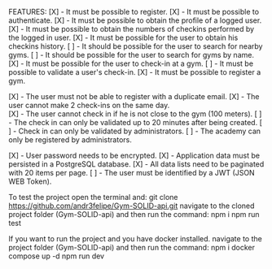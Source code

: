 FEATURES:
[X] - It must be possible to register.
[X] - It must be possible to authenticate.
[X] - It must be possible to obtain the profile of a logged user.
[X] - It must be possible to obtain the numbers of checkins performed by the logged in user.
[X] - It must be possible for the user to obtain his checkins history.
[ ] - It should be possible for the user to search for nearby gyms.
[ ] - It should be possible for the user to search for gyms by name.
[X] - It must be possible for the user to check-in at a gym.
[ ] - It must be possible to validate a user's check-in.
[X] - It must be possible to register a gym.

[X] - The user must not be able to register with a duplicate email.
[X] - The user cannot make 2 check-ins on the same day.\
[X] - The user cannot check in if he is not close to the gym (100 meters).
[ ] - The check in can only be validated up to 20 minutes after being created.
[ ] - Check in can only be validated by administrators.
[ ] - The academy can only be registered by administrators.

[X] - User password needs to be encrypted.
[X] - Application data must be persisted in a PostgreSQL database.
[X] - All data lists need to be paginated with 20 items per page.
[ ] - The user must be identified by a JWT (JSON WEB Token).

To test the project open the terminal and:
git clone https://github.com/andr3felipe/Gym-SOLID-api.git
navigate to the cloned project folder (Gym-SOLID-api) and then run the command:
npm i
npm run test

If you want to run the project and you have docker installed.
navigate to the project folder (Gym-SOLID-api) and then run the command:
npm i
docker compose up -d
npm run dev
